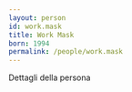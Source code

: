 ```yaml
---
layout: person
id: work.mask
title: Work Mask
born: 1994
permalink: /people/work.mask
---
```


Dettagli della persona 